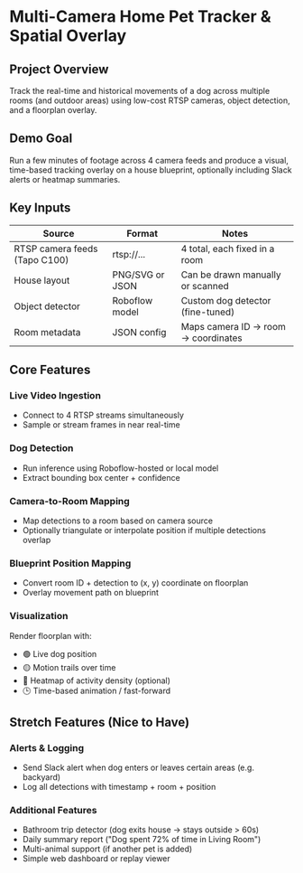 # Multi-Camera Home Pet Tracker & Spatial Overlay

## Project Overview
Track the real-time and historical movements of a dog across multiple rooms (and outdoor areas) using low-cost RTSP cameras, object detection, and a floorplan overlay.

## Demo Goal
Run a few minutes of footage across 4 camera feeds and produce a visual, time-based tracking overlay on a house blueprint, optionally including Slack alerts or heatmap summaries.

## Key Inputs

| Source | Format | Notes |
|--------|--------|-------|
| RTSP camera feeds (Tapo C100) | rtsp://... | 4 total, each fixed in a room |
| House layout | PNG/SVG or JSON | Can be drawn manually or scanned |
| Object detector | Roboflow model | Custom dog detector (fine-tuned) |
| Room metadata | JSON config | Maps camera ID → room → coordinates |

## Core Features

### Live Video Ingestion
- Connect to 4 RTSP streams simultaneously
- Sample or stream frames in near real-time

### Dog Detection
- Run inference using Roboflow-hosted or local model
- Extract bounding box center + confidence

### Camera-to-Room Mapping
- Map detections to a room based on camera source
- Optionally triangulate or interpolate position if multiple detections overlap

### Blueprint Position Mapping
- Convert room ID + detection to (x, y) coordinate on floorplan
- Overlay movement path on blueprint

### Visualization
Render floorplan with:
- 🟢 Live dog position
- 🟡 Motion trails over time
- 🔴 Heatmap of activity density (optional)
- 🕒 Time-based animation / fast-forward

## Stretch Features (Nice to Have)

### Alerts & Logging
- Send Slack alert when dog enters or leaves certain areas (e.g. backyard)
- Log all detections with timestamp + room + position

### Additional Features
- Bathroom trip detector (dog exits house → stays outside > 60s)
- Daily summary report ("Dog spent 72% of time in Living Room")
- Multi-animal support (if another pet is added)
- Simple web dashboard or replay viewer